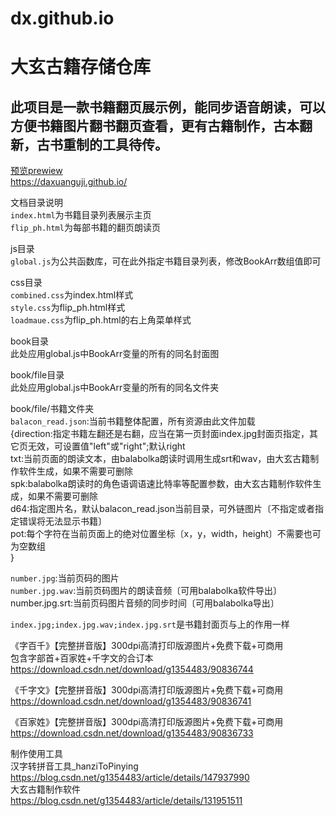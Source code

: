# dx.github.io  
# 大玄古籍存储仓库  
## 此项目是一款书籍翻页展示例，能同步语音朗读，可以方便书籍图片翻书翻页查看，更有古籍制作，古本翻新，古书重制的工具待传。  
  
[预览prewiew](https://daxuanguji.github.io/)  
https://daxuanguji.github.io/  
  
文档目录说明  
```index.html```为书籍目录列表展示主页  
```flip_ph.html```为每部书籍的翻页朗读页  
  
js目录  
```global.js```为公共函数库，可在此外指定书籍目录列表，修改BookArr数组值即可  
  
css目录  
```combined.css```为index.html样式  
```style.css```为flip_ph.html样式  
```loadmaue.css```为flip_ph.html的右上角菜单样式  
  
book目录  
此处应用global.js中BookArr变量的所有的同名封面图  
  
book/file目录  
此处应用global.js中BookArr变量的所有的同名文件夹  
  
book/file/书籍文件夹  
```balacon_read.json```:当前书籍整体配置，所有资源由此文件加载  
{direction:指定书籍左翻还是右翻，应当在第一页封面index.jpg封面页指定，其它页无效，可设置值"left"或"right";默认right  
txt:当前页面的朗读文本，由balabolka朗读时调用生成srt和wav，由大玄古籍制作软件生成，如果不需要可删除  
spk:balabolka朗读时的角色语调语速比特率等配置参数，由大玄古籍制作软件生成，如果不需要可删除  
d64:指定图片名，默认balacon_read.json当前目录，可外链图片〔不指定或者指定错误将无法显示书籍〕  
pot:每个字符在当前页面上的绝对位置坐标〔x，y，width，height〕不需要也可为空数组  
}  
  
```number.jpg```:当前页码的图片  
```number.jpg.wav```:当前页码图片的朗读音频〔可用balabolka软件导出〕  
number.jpg.srt:当前页码图片音频的同步时间〔可用balabolka导出〕  
  
```index.jpg;index.jpg.wav;index.jpg.srt```是书籍封面页与上的作用一样  
  
  
《字百千》【完整拼音版】300dpi高清打印版源图片+免费下载+可商用  
包含字部首+百家姓+千字文的合订本  
https://download.csdn.net/download/g1354483/90836744  
  
《千字文》【完整拼音版】300dpi高清打印版源图片+免费下载+可商用  
https://download.csdn.net/download/g1354483/90836741  
  
《百家姓》【完整拼音版】300dpi高清打印版源图片+免费下载+可商用  
https://download.csdn.net/download/g1354483/90836733  
  
  
制作使用工具  
汉字转拼音工具_hanziToPinying  
https://blog.csdn.net/g1354483/article/details/147937990  
大玄古籍制作软件  
https://blog.csdn.net/g1354483/article/details/131951511
